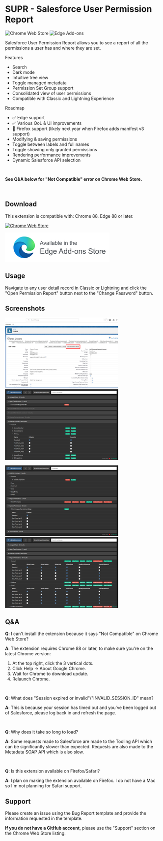 # SUPR - Salesforce User Permission Report

![Chrome Web Store](https://img.shields.io/chrome-web-store/v/gkibdicghcpcikhjpgjoijpobdipklnp?style=flat-square)
![Edge Add-ons](https://img.shields.io/badge/edge%20add--ons-v1.2.2-blue?style=flat-square)

Salesforce User Permission Report allows you to see a report of all the permissions a user has and where they are set.

Features
 - Search
 - Dark mode
 - Intuitive tree view
 - Toggle managed metadata
 - Permission Set Group support
 - Consolidated view of user permissions
 - Compatible with Classic and Lightning Experience

Roadmap
 - ✅ Edge support
 - ✅ Various QoL & UI improvements
 - 🔄 Firefox support (likely next year when Firefox adds manifest v3 support)
 - Modifying & saving permissions
 - Toggle between labels and full names
 - Toggle showing only granted permissions
 - Rendering performance improvements
 - Dynamic Salesforce API selection
 
<br />

**See Q&A below for "Not Compatible" error on Chrome Web Store.**

<br />

## Download

This extension is compatible with: Chrome 88, Edge 88 or later.

<a href="https://chrome.google.com/webstore/detail/salesforce-user-permissio/gkibdicghcpcikhjpgjoijpobdipklnp">

![Chrome Web Store](https://storage.googleapis.com/chrome-gcs-uploader.appspot.com/image/WlD8wC6g8khYWPJUsQceQkhXSlv1/mPGKYBIR2uCP0ApchDXE.png)

</a>

<a href="https://microsoftedge.microsoft.com/addons/detail/pmmmcgfoemljdfcjcifnepmomnkcghjl">

![Chrome Web Store](/branding/edge.png)

</a>

## Usage

Navigate to any user detail record in Classic or Lightning and click the "Open Permission Report" button next to the "Change Password" button.

## Screenshots

<p>
    <img src="branding/screenshots/user-detail.jpg" height="230">
    <img src="branding/screenshots/basic.jpg" height="230">
</p>

<p>
    <img src="branding/screenshots/filtering.jpg" height="230">
    <img src="branding/screenshots/object-perms.jpg" height="230">
</p>

## Q&A

**Q**: I can't install the extension because it says "Not Compatible" on Chrome Web Store?

**A**: The extension requires Chrome 88 or later, to make sure you're on the latest Chrome version:
1. At the top right, click the 3 vertical dots.
2. Click Help -> About Google Chrome.
3. Wait for Chrome to download update.
4. Relaunch Chrome.

<br />

**Q**: What does "Session expired or invalid"/"INVALID_SESSION_ID" mean?

**A**: This is because your session has timed out and you've been logged out of Salesforce, please log back in and refresh the page.

<br />

**Q**: Why does it take so long to load?

**A**: Some requests made to Salesforce are made to the Tooling API which can be significantly slower than expected. Requests are also made to the Metadata SOAP API which is also slow.

<br />

**Q**: Is this extension available on Firefox/Safari?

**A**: I plan on making the extension available on Firefox. I do not have a Mac so I'm not planning for Safari support.

## Support

Please create an issue using the Bug Report template and provide the information requested in the template.

**If you do not have a GitHub account**, please use the "Support" section on the Chrome Web Store listing.
